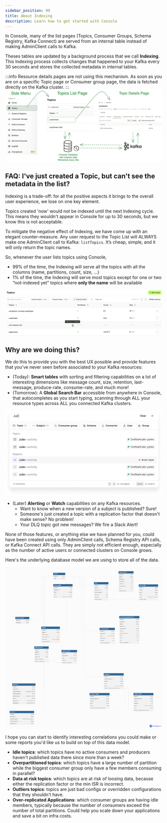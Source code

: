 ```yaml
---
sidebar_position: 99
title: About Indexing
description: Learn how to get started with Console
---
```


In Console, many of the list pages (Topics, Consumer Groups, Schema Registry, Kafka Connect) are served from an internal table instead of making AdminClient calls to Kafka.

Theses tables are updated by a background process that we call **Indexing**. This Indexing process collects changes that happened to your Kafka every 30 seconds and stores the collected metadata in internal tables.

:::info
Resource details pages are not using this mechanism. As soon as you are on a specific Topic page or Consumer group page, the data is fetched directly on the Kafka cluster.
:::
![Indexing explained](assets/indexing-explained.png)

## FAQ: I've just created a Topic, but can't see the metadata in the list?

Indexing is a trade-off: for all the positive aspects it brings to the overall user experience, we lose on one key element.

Topics created 'now' would not be indexed until the next Indexing cycle. This means they wouldn't appear in Console for up to 30 seconds, but we know this is not acceptable.

To mitigate the negative effect of Indexing, we have come up with an elegant counter-measure. Any user request to the Topic List will ALWAYS make one AdminClient call to Kafka: `listTopics`. It’s cheap, simple, and it will only return the topic names.

So, whenever the user lists topics using Console,

-   99% of the time, the Indexing will serve all the topics with all the columns (name, partitions, count, size, ...)
-   1% of the time, the Indexing will serve most topics except for one or two “not-indexed yet” topics where **only the name** will be available

![Topic that isn't indexed yet](assets/not-indexed-item.png)

## Why are we doing this?

We do this to provide you with the best UX possible and provide features that you've never seen before associated to your Kafka resources:

-   (Today): **Smart tables** with sorting and filtering capabilities on a lot of interesting dimensions like message count, size, retention, last-message, produce-rate, consume-rate, and much more!
-   (Tomorrow): A **Global Search Bar** accessible from anywhere in Console, that autocompletes as you start typing, scanning through ALL your resource types across ALL you connected Kafka clusters.

![Search bar](assets/search-bar.png)

-   (Later) **Alerting** or **Watch** capabilities on any Kafka resources.
    -   Want to know when a new version of a subject is published? Sure!
    -   Someone's just created a topic with a replication factor that doesn't make sense? No problem!
    -   Your DLQ topic got new messages? We fire a Slack Alert!

None of those features, or anything else we have planned for you, could have been created using only AdminClient calls, Schema Registry API calls, or Kafka Connect API calls. They are simply not efficient enough, especially as the number of active users or connected clusters on Console grows.

Here's the underlying database model we are using to store all of the data.

![Data model](assets/data-model.png)

I hope you can start to identify interesting correlations you could make or some reports you'd like us to build on top of this data model. 

-   **Idle topics**: which topics have no active consumers and producers haven't published data there since more than a week?
-   **Overpartitioned topics**: which topics have a large number of partition while the biggest consumer group only have a few members consuming in parallel?
-   **Data at risk topics**: which topics are at risk of loosing data, because either the replication factor or the min ISR is incorrect.
-   **Outliers topics**: topics are just bad configs or overridden configurations that they shouldn't have.
-   **Over-replicated Applications**: which consumer groups are having idle members, typically because the number of consumers exceed the number of total partitions. Could help you scale down your applications and save a bit on infra costs.
